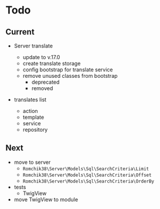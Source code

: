# Todo

## Current

- Server translate
  - update to v.17.0
  - create translate storage
  - config bootstrap for translate service
  - remove unused classes from bootstrap
    - deprecated
    - removed

- translates list
  - action
  - template
  - service
  - repository

## Next

- move to server
  - `Romchik38\Server\Models\Sql\SearchCriteria\Limit`
  - `Romchik38\Server\Models\Sql\SearchCriteria\Offset`
  - `Romchik38\Server\Models\Sql\SearchCriteria\OrderBy`
- tests  
  - TwigView  
- move TwigView to module  
